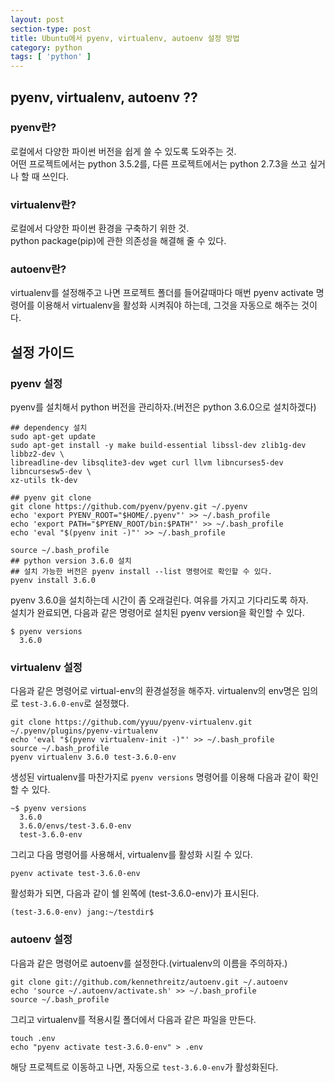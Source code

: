 ```yaml
---
layout: post
section-type: post
title: Ubuntu에서 pyenv, virtualenv, autoenv 설정 방법
category: python
tags: [ 'python' ]
---
```


## pyenv, virtualenv, autoenv ??

### pyenv란?

로컬에서 다양한 파이썬 버전을 쉽게 쓸 수 있도록 도와주는 것.  
어떤 프로젝트에서는 python 3.5.2를, 다른 프로젝트에서는 python 2.7.3을 쓰고 싶거나 할 때 쓰인다.  

### virtualenv란?

로컬에서 다양한 파이썬 환경을 구축하기 위한 것.  
python package(pip)에 관한 의존성을 해결해 줄 수 있다.  

### autoenv란?

virtualenv를 설정해주고 나면 프로젝트 폴더를 들어갈때마다 매번 pyenv activate 명령어를 이용해서 virtualenv을 활성화 시켜줘야 하는데, 그것을 자동으로 해주는 것이다.


## 설정 가이드

### pyenv 설정

pyenv를 설치해서 python 버전을 관리하자.(버전은 python 3.6.0으로 설치하겠다)

``` shell
## dependency 설치
sudo apt-get update
sudo apt-get install -y make build-essential libssl-dev zlib1g-dev libbz2-dev \
libreadline-dev libsqlite3-dev wget curl llvm libncurses5-dev libncursesw5-dev \
xz-utils tk-dev

## pyenv git clone
git clone https://github.com/pyenv/pyenv.git ~/.pyenv
echo 'export PYENV_ROOT="$HOME/.pyenv"' >> ~/.bash_profile
echo 'export PATH="$PYENV_ROOT/bin:$PATH"' >> ~/.bash_profile
echo 'eval "$(pyenv init -)"' >> ~/.bash_profile

source ~/.bash_profile
## python version 3.6.0 설치
## 설치 가능한 버전은 pyenv install --list 명령어로 확인할 수 있다.
pyenv install 3.6.0
```

pyenv 3.6.0을 설치하는데 시간이 좀 오래걸린다. 여유를 가지고 기다리도록 하자.  
설치가 완료되면, 다음과 같은 명령어로 설치된 pyenv version을 확인할 수 있다.

``` shell
$ pyenv versions
  3.6.0
```

### virtualenv 설정

다음과 같은 명령어로 virtual-env의 환경설정을 해주자. virtualenv의 env명은 임의로 `test-3.6.0-env`로 설정했다.

``` shell
git clone https://github.com/yyuu/pyenv-virtualenv.git ~/.pyenv/plugins/pyenv-virtualenv
echo 'eval "$(pyenv virtualenv-init -)"' >> ~/.bash_profile
source ~/.bash_profile
pyenv virtualenv 3.6.0 test-3.6.0-env
```

생성된 virtualenv를 마찬가지로 `pyenv versions` 명령어를 이용해 다음과 같이 확인 할 수 있다.

``` shell
~$ pyenv versions
  3.6.0
  3.6.0/envs/test-3.6.0-env
  test-3.6.0-env
```

그리고 다음 명령어를 사용해서, virtualenv를 활성화 시킬 수 있다.

``` shell
pyenv activate test-3.6.0-env
```

활성화가 되면, 다음과 같이 쉘 왼쪽에 (test-3.6.0-env)가 표시된다.

``` shell
(test-3.6.0-env) jang:~/testdir$
```


### autoenv 설정

다음과 같은 명령어로 autoenv를 설정한다.(virtualenv의 이름을 주의하자.)

``` shell
git clone git://github.com/kennethreitz/autoenv.git ~/.autoenv
echo 'source ~/.autoenv/activate.sh' >> ~/.bash_profile
source ~/.bash_profile

```

그리고 virtualenv를 적용시킬 폴더에서 다음과 같은 파일을 만든다.

``` shell
touch .env
echo "pyenv activate test-3.6.0-env" > .env
```

해당 프로젝트로 이동하고 나면, 자동으로 `test-3.6.0-env`가 활성화된다.  
